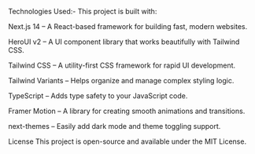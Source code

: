 Technologies Used:-
This project is built with:

Next.js 14 – A React-based framework for building fast, modern websites.

HeroUI v2 – A UI component library that works beautifully with Tailwind CSS.

Tailwind CSS – A utility-first CSS framework for rapid UI development.

Tailwind Variants – Helps organize and manage complex styling logic.

TypeScript – Adds type safety to your JavaScript code.

Framer Motion – A library for creating smooth animations and transitions.

next-themes – Easily add dark mode and theme toggling support.

License
This project is open-source and available under the MIT License.
